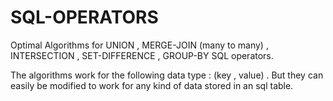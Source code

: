 # SQL-OPERATORS
Optimal Algorithms for UNION , MERGE-JOIN (many to many) , INTERSECTION , SET-DIFFERENCE , GROUP-BY SQL operators.

The algorithms work for the following data type : (key , value) . But they can easily be modified to work for any kind of data stored in an sql table.
